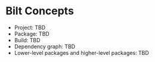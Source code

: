 # Bilt Concepts

* Project: TBD
* Package: TBD
* Build: TBD
* Dependency graph: TBD
* Lower-level packages and higher-level packages: TBD
